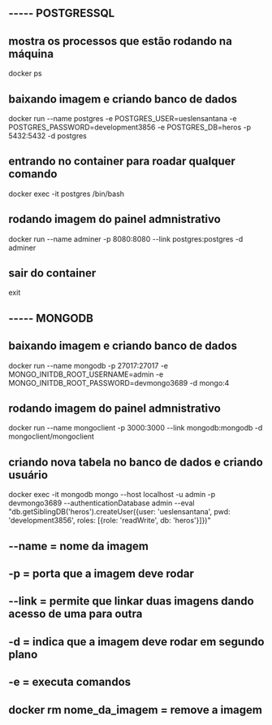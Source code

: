 ## ----- POSTGRESSQL

## mostra os processos que estão rodando na máquina
docker ps

## baixando imagem e criando banco de dados

docker run --name postgres -e POSTGRES_USER=ueslensantana -e POSTGRES_PASSWORD=development3856 -e POSTGRES_DB=heros -p 5432:5432 -d postgres 

## entrando no container para roadar qualquer comando

docker exec -it postgres /bin/bash

## rodando imagem do painel admnistrativo
docker run --name adminer -p 8080:8080 --link postgres:postgres -d adminer 

## sair do container
exit

## ----- MONGODB

## baixando imagem e criando banco de dados
docker run --name mongodb -p 27017:27017 -e MONGO_INITDB_ROOT_USERNAME=admin -e MONGO_INITDB_ROOT_PASSWORD=devmongo3689 -d mongo:4

## rodando imagem do painel admnistrativo
docker run --name mongoclient -p 3000:3000 --link mongodb:mongodb -d mongoclient/mongoclient

## criando nova tabela no banco de dados e criando usuário
docker exec -it mongodb mongo --host localhost -u admin -p devmongo3689 --authenticationDatabase admin --eval "db.getSiblingDB('heros').createUser({user: 'ueslensantana', pwd: 'development3856', roles: [{role: 'readWrite', db: 'heros'}]})"

## --name = nome da imagem
## -p = porta que a imagem deve rodar
## --link = permite que linkar duas imagens dando acesso de uma para outra
## -d = indica que a imagem deve rodar em segundo plano
## -e = executa comandos
## docker rm nome_da_imagem = remove a imagem